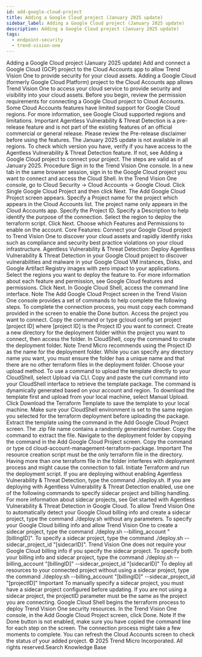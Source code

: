 ```yaml
---
id: add-google-cloud-project
title: Adding a Google Cloud project (January 2025 update)
sidebar_label: Adding a Google Cloud project (January 2025 update)
description: Adding a Google Cloud project (January 2025 update)
tags:
  - endpoint-security
  - trend-vision-one
---
```


 Adding a Google Cloud project (January 2025 update) Add and connect a Google Cloud (GCP) project to the Cloud Accounts app to allow Trend Vision One to provide security for your cloud assets. Adding a Google Cloud (formerly Google Cloud Platform) project to the Cloud Accounts app allows Trend Vision One to access your cloud service to provide security and visibility into your cloud assets. Before you begin, review the permission requirements for connecting a Google Cloud project to Cloud Accounts. Some Cloud Accounts features have limited support for Google Cloud regions. For more information, see Google Cloud supported regions and limitations. Important Agentless Vulnerability & Threat Detection is a pre-release feature and is not part of the existing features of an official commercial or general release. Please review the Pre-release disclaimer before using the features. The January 2025 update is not available in all regions. To check which version you have, verify if you have access to the Agentless Vulnerability & Threat Detection feature. If not, see Adding a Google Cloud project to connect your project. The steps are valid as of January 2025. Procedure Sign in to the Trend Vision One console. In a new tab in the same browser session, sign in to the Google Cloud project you want to connect and access the Cloud Shell. In the Trend Vision One console, go to Cloud Security → Cloud Accounts → Google Cloud. Click Single Google Cloud Project and then click Next. The Add Google Cloud Project screen appears. Specify a Project name for the project which appears in the Cloud Accounts list. The project name only appears in the Cloud Accounts app. Specify the Project ID. Specify a Description to help identify the purpose of the connection. Select the region to deploy the terraform script. Click Next. Choose which Features and Permissions to enable on the account. Core Features: Connect your Google Cloud project to Trend Vision One to discover your cloud assets and rapidly identify risks such as compliance and security best practice violations on your cloud infrastructure. Agentless Vulnerability & Threat Detection: Deploy Agentless Vulnerability & Threat Detection in your Google Cloud project to discover vulnerabilities and malware in your Google Cloud VM instances, Disks, and Google Artifact Registry images with zero impact to your applications. Select the regions you want to deploy the feature to. For more information about each feature and permission, see Google Cloud features and permissions. Click Next. In Google Cloud Shell, access the command line interface. Note The Add Google Cloud Project screen in the Trend Vision One console provides a set of commands to help complete the following steps. To complete the connection process, you must copy each command provided in the screen to enable the Done button. Access the project you want to connect. Copy the command or type gcloud config set project [project ID] where [project ID] is the Project ID you want to connect. Create a new directory for the deployment folder within the project you want to connect, then access the folder. In CloudShell, copy the command to create the deployment folder. Note Trend Micro recommends using the Project ID as the name for the deployment folder. While you can specify any directory name you want, you must ensure the folder has a unique name and that there are no other terraform files in the deployment folder. Choose your upload method. To use a command to upload the template directly to your CloudShell, select Upload via CLI. Copy and paste the curl command into your CloudShell interface to retrieve the template package. The command is dynamically generated based on your account and region. To download the template first and upload from your local machine, select Manual Upload. Click Download the Terraform Template to save the template to your local machine. Make sure your CloudShell environment is set to the same region you selected for the terraform deployment before uploading the package. Extract the template using the command in the Add Google Cloud Project screen. The .zip file name contains a randomly generated number. Copy the command to extract the file. Navigate to the deployment folder by copying the command in the Add Google Cloud Project screen. Copy the command or type cd cloud-account-management-terraform-package. Important The resource creation script must be the only terraform file in the directory. Having more than one terraform file in the folder interferes with deployment process and might cause the connection to fail. Initiate Terraform and run the deployment script. If you are deploying without enabling Agentless Vulnerability & Threat Detection, type the command ./deploy.sh. If you are deploying with Agentless Vulnerability & Threat Detection enabled, use one of the following commands to specify sidecar project and billing handling. For more information about sidecar projects, see Get started with Agentless Vulnerability & Threat Detection in Google Cloud. To allow Trend Vision One to automatically detect your Google Cloud billing info and create a sidecar project, type the command ./deploy.sh without any parameters. To specify your Google Cloud billing info and allow Trend Vision One to create a sidecar project, type the command ./deploy.sh --billing_account "[billingID]". To specify a sidecar project, type the command ./deploy.sh --sidecar_project_id "[sidecarID]". Trend Vision One does not require your Google Cloud billing info if you specify the sidecar project. To specify both your billing info and sidecar project, type the command ./deploy.sh --billing_account "[billingID]" --sidecar_project_id "[sidecarID]" To deploy all resources to your connected project without using a sidecar project, type the command ./deploy.sh --billing_account "[billingID]" --sidecar_project_id "[projectID]" Important To manually specify a sidecar project, you must have a sidecar project configured before updating. If you are not using a sidecar project, the projectID parameter must be the same as the project you are connecting. Google Cloud Shell begins the terraform process to deploy Trend Vision One security resources. In the Trend Vision One console, in the Add Google Cloud Project screen, click Done. Note If the Done button is not enabled, make sure you have copied the command line for each step on the screen. The connection process might take a few moments to complete. You can refresh the Cloud Accounts screen to check the status of your added project. © 2025 Trend Micro Incorporated. All rights reserved.Search Knowledge Base